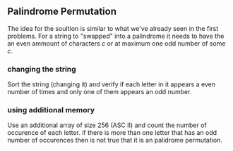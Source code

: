 ## Palindrome Permutation

The idea for the soultion is similar to what we've already seen
in the first problems. For a string to "swapped" into a palindrome
it needs to have the an even ammount of characters *c*  or at maximum one
odd number of some *c*.

### changing the string

Sort the string (changing it) and verify if each letter in it
appears a even number of times and only one of them appears an odd number.

### using additional memory

Use an additional array of size 256 (ASC II) and count the number
of occurence of each letter. if there is more than one letter that
has an odd number of occurences then is not true that it is an palidrome permutation.
